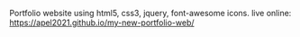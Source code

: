 Portfolio website using html5, css3, jquery, font-awesome icons.
live online: 
          https://apel2021.github.io/my-new-portfolio-web/
               
